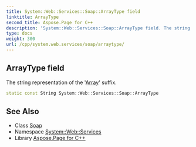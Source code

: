 ```yaml
---
title: System::Web::Services::Soap::ArrayType field
linktitle: ArrayType
second_title: Aspose.Page for C++
description: 'System::Web::Services::Soap::ArrayType field. The string representation of the ''Array'' suffix in C++.'
type: docs
weight: 300
url: /cpp/system.web.services/soap/arraytype/
---
```

## ArrayType field


The string representation of the '[Array](../../../system/array/)' suffix.

```cpp
static const String System::Web::Services::Soap::ArrayType
```

## See Also

* Class [Soap](../)
* Namespace [System::Web::Services](../../)
* Library [Aspose.Page for C++](../../../)
